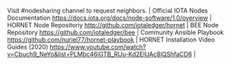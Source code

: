 Visit #nodesharing channel to request neighbors. |
Official IOTA Nodes Documentation https://docs.iota.org/docs/node-software/1.0/overview |
HORNET Node Repositoriy http://github.com/iotaledger/hornet |
BEE Node Repository https://github.com/iotaledger/bee |
Community Ansible Playbook https://github.com/nuriel77/hornet-playbook |
HORNET Installation Video Guides (2020) https://www.youtube.com/watch?v=Cbuch9_NeYo&list=PLMbc46iGTB_RUu-Kd2EIUAc8lQShfaCD6 |

